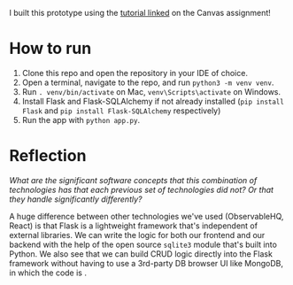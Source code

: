 I built this prototype using the [tutorial linked](https://www.python-engineer.com/posts/flask-todo-app/) on the Canvas assignment!

# How to run
1. Clone this repo and open the repository in your IDE of choice.
2. Open a terminal, navigate to the repo, and run `python3 -m venv venv`.
3. Run `. venv/bin/activate` on Mac, `venv\Scripts\activate` on Windows.
4. Install Flask and Flask-SQLAlchemy if not already installed (`pip install Flask` and `pip install Flask-SQLAlchemy` respectively)
5. Run the app with `python app.py`.


# Reflection
*What are the significant software concepts that this combination of technologies has that each previous set of technologies did not? Or that they handle significantly differently?*

A huge difference between other technologies we've used (ObservableHQ, React) is that Flask is a lightweight framework that's independent of external libraries. We can write the logic for both our frontend and our backend with the help of the open source `sqlite3` module that's built into Python. We also see that we can build CRUD logic directly into the Flask framework without having to use a 3rd-party DB browser UI like MongoDB, in which the code is .
